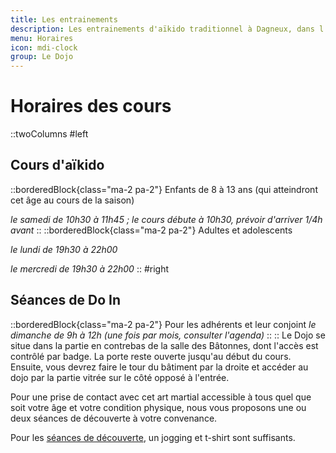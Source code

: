 ```yaml
---
title: Les entrainements
description: Les entrainements d'aïkido traditionnel à Dagneux, dans l'Ain.
menu: Horaires
icon: mdi-clock
group: Le Dojo
---
```


# Horaires des cours

::twoColumns
#left

## Cours d'aïkido

::borderedBlock{class="ma-2 pa-2"}
Enfants de 8 à 13 ans (qui atteindront cet âge au cours de la saison)

_le samedi de 10h30 à 11h45 ; le cours débute à 10h30, prévoir d'arriver 1/4h avant_
::
::borderedBlock{class="ma-2 pa-2"}
Adultes et adolescents

_le lundi de 19h30 à 22h00_

_le mercredi de 19h30 à 22h00_
::
#right

## Séances de Do In

::borderedBlock{class="ma-2 pa-2"}
Pour les adhérents et leur conjoint
_le dimanche de 9h à 12h (une fois par mois, consulter l'agenda)_
::
::
Le Dojo se situe dans la partie en contrebas de la salle des Bâtonnes, dont l'accès est contrôlé par badge. La porte reste ouverte jusqu'au début du cours. Ensuite, vous devrez faire le tour du bâtiment par la droite et accéder au dojo par la partie vitrée sur le côté opposé à l'entrée.

Pour une prise de contact avec cet art martial accessible à tous quel que soit votre âge et votre condition physique, nous vous proposons une ou deux séances de découverte à votre convenance.

Pour les [séances de découverte](/dojo/decouverte), un jogging et t-shirt sont suffisants.
